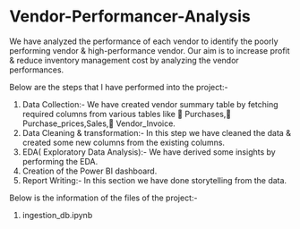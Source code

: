 # Vendor-Performancer-Analysis
We have analyzed the performance of each vendor to identify the poorly performing vendor & high-performance vendor. 
Our aim is to increase profit & reduce inventory management cost by analyzing the vendor performances.

Below are the steps that I have performed into the project:-

1. Data Collection:- We have created vendor summary table by fetching required columns from various tables like 	Purchases,	Purchase_prices,Sales,	Vendor_Invoice.
2. Data Cleaning & transformation:- In this step we have cleaned the data & created some new columns from the existing columns.
3. EDA( Exploratory Data Analysis):- We have derived some insights by performing the EDA.
4. Creation of the Power BI dashboard.
5. Report Writing:- In this section we have done storytelling from the data.

Below is the information of the files of the project:-

1. ingestion_db.ipynb 
   

